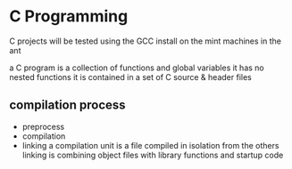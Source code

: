 C Programming
=============

C projects will be tested using the GCC install on the mint machines in the ant

a C program is a collection of functions and global variables
it has no nested functions
it is contained in a set of C source & header files

compilation process
-------------------
* preprocess
* compilation
* linking
a compilation unit is a file compiled in isolation from the others
linking is combining object files with library functions and startup code
